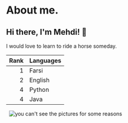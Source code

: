 
# About me.

 
## Hi there, I'm Mehdi! 👋



I would love to learn to ride a horse someday.


| Rank | Languages |
|-----:|---------------|
|     1|      Farsi     |
|     2|      English    |
|     4|      Python    |
|     4|      Java     |



<!-- idk why the pictures are not showing. -->
&nbsp;
<picture>
 <source media="(prefers-color-scheme: dark)" srcset="https://cdn.pixabay.com/photo/2014/12/08/17/52/horse-561221_640.jpg">
 <source media="(prefers-color-scheme: light)" srcset="https://cdn.pixabay.com/photo/2014/12/08/17/52/horse-561221_640.jpg">
 <img alt="you can't see the pictures for some reasons" src="https://i.pinimg.com/236x/b2/e9/2d/b2e92dc1a3ca1ba765310561e26f7e5a.jpg">
</picture>


